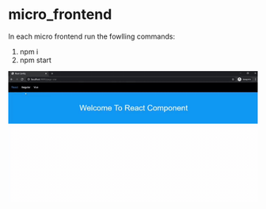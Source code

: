 # micro_frontend

In each micro frontend run the fowlling commands: 
1. npm i 
2. npm start 

![](img/micro.gif)
